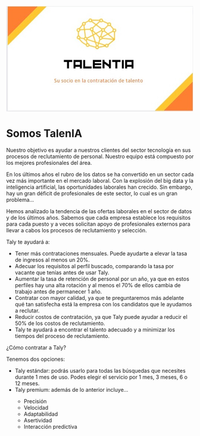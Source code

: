 <body>
  <!-- Imagen centrada -->
  <img src="WhatsApp Image 2023-04-10 at 1.51.00 AM.jpeg" alt="Imagen TalenIA" class="center">

  <!-- Texto principal -->
  <h1>Somos TalenIA</h1>
  <p>Nuestro objetivo es ayudar a nuestros clientes del sector tecnología en sus procesos de reclutamiento de personal. Nuestro equipo está compuesto por los mejores profesionales del área.</p>
  <p>En los últimos años el rubro de los datos se ha convertido en un sector cada vez más importante en el mercado laboral. Con la explosión del big data y la inteligencia artificial, las oportunidades laborales han crecido. Sin embargo, hay un gran déficit de profesionales de este sector, lo cual es un gran problema…</p>
  <p>Hemos analizado la tendencia de las ofertas laborales en el sector de datos y de los últimos años. Sabemos que cada empresa establece los requisitos para cada puesto y a veces solicitan apoyo de profesionales externos para llevar a cabos los procesos de reclutamiento y selección.</p>
  <p>Taly te ayudará a:</p>
  <ul>
    <li>Tener más contrataciones mensuales. Puede ayudarte a elevar la tasa de ingresos al menos un 20%.</li>
    <li>Adecuar los requisitos al perfil buscado, comparando la tasa por vacante que tenías antes de usar Taly.</li>
    <li>Aumentar la tasa de retención de personal por un año, ya que en estos perfiles hay una alta rotación y al menos el 70% de ellos cambia de trabajo antes de permanecer 1 año.</li>
    <li>Contratar con mayor calidad, ya que te preguntaremos más adelante qué tan satisfecha está la empresa con los candidatos que le ayudamos a reclutar.</li>
    <li>Reducir costos de contratación, ya que Taly puede ayudar a reducir el 50% de los costos de reclutamiento.</li>
    <li>Taly te ayudará a encontrar el talento adecuado y a minimizar los tiempos del proceso de reclutamiento.</li>
  </ul>
  <p>¿Cómo contratar a Taly?</p>
  <p>Tenemos dos opciones:</p>
  <ul>
    <li>Taly estándar: podrás usarlo para todas las búsquedas que necesites durante 1 mes de uso. Podes elegir el servicio por 1 mes, 3 meses, 6 o 12 meses.</li>
    <li>Taly premium: además de lo anterior incluye…</li>
    <ul>
      <li>Precisión</li>
      <li>Velocidad</li>
      <li>Adaptabilidad</li>
      <li>Asertividad</li>
      <li>Interacción predictiva</li>
    </ul>
  </ul>
</body>
